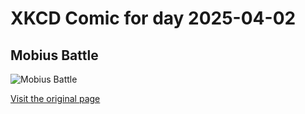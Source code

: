 
# XKCD Comic for day 2025-04-02

## Mobius Battle

![Mobius Battle](https://imgs.xkcd.com/comics/mobius_battle.png "Films need to do this more, if only to piss off the people who have to feed it into the projector.")

[Visit the original page](https://xkcd.com/381/)
